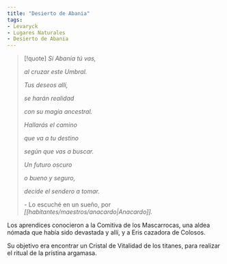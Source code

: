 ```yaml
---
title: "Desierto de Abania"
tags:
- Levaryck
- Lugares Naturales
- Desierto de Abania
---
```


> [!quote]
> _Si Abania tú vas,_
> 
> _al cruzar este Umbral._
> 
> _Tus deseos allí,_
> 
> _se harán realidad_
> 
> _con su magia ancestral._
> 
> _Hallarás el camino_
> 
> _que va a tu destino_
> 
> _según que vas a buscar._
> 
> _Un futuro oscuro_
> 
> _o bueno y seguro,_
> 
> _decide el sendero a tomar._
> 
> _-_ Lo escuché en un sueño, por _[[habitantes/maestros/anacardo|Anacardo]]._

Los aprendices conocieron a la Comitiva de los Mascarrocas, una aldea nómada que había sido devastada y allí, y a Eris cazadora de Colosos.

Su objetivo era encontrar un Cristal de Vitalidad de los titanes, para realizar el ritual de la prístina argamasa.